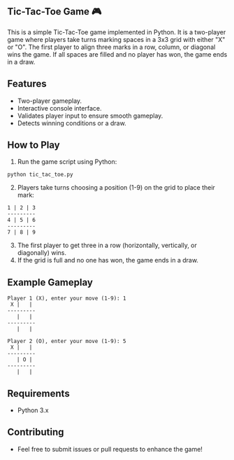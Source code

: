 ## Tic-Tac-Toe Game 🎮
This is a simple Tic-Tac-Toe game implemented in Python. It is a two-player game where players take turns marking spaces in a 3x3 grid with either "X" or "O". The first player to align three marks in a row, column, or diagonal wins the game. If all spaces are filled and no player has won, the game ends in a draw.
## Features
- Two-player gameplay.
- Interactive console interface.
- Validates player input to ensure smooth gameplay.
- Detects winning conditions or a draw.
## How to Play
1. Run the game script using Python:
```
python tic_tac_toe.py
```
2. Players take turns choosing a position (1-9) on the grid to place their mark:
```
1 | 2 | 3
---------
4 | 5 | 6
---------
7 | 8 | 9
```
3. The first player to get three in a row (horizontally, vertically, or diagonally) wins.
4. If the grid is full and no one has won, the game ends in a draw.
## Example Gameplay
```
Player 1 (X), enter your move (1-9): 1
 X |   |  
---------
   |   |  
---------
   |   |  

Player 2 (O), enter your move (1-9): 5
 X |   |  
---------
   | O |  
---------
   |   |
```
## Requirements
- Python 3.x
## Contributing
- Feel free to submit issues or pull requests to enhance the game!
